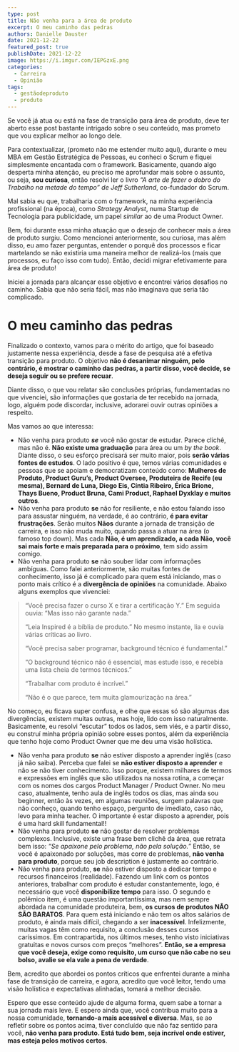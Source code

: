 ```yaml
---
type: post
title: Não venha para a área de produto
excerpt: O meu caminho das pedras
authors: Danielle Dauster
date: 2021-12-22
featured_post: true
publishDate: 2021-12-22
image: https://i.imgur.com/IEPGzxE.png
categories:
  - Carreira
  - Opinião
tags:
  - gestãodeproduto
  - produto
---
```


Se você já atua ou está na fase de transição para área de produto, deve ter aberto esse post bastante intrigado sobre o seu conteúdo, mas prometo que vou explicar melhor ao longo dele. 

Para contextualizar,  (prometo não me estender muito aqui), durante o meu MBA em Gestão Estratégica de Pessoas, eu conheci o Scrum e fiquei simplesmente encantada com o framework. Basicamente, quando algo desperta minha atenção, eu preciso me aprofundar mais sobre o assunto, ou seja, **sou curiosa**, então resolvi ler o livro *“A arte de fazer o dobro do Trabalho na metade do tempo” de Jeff Sutherland*,  co-fundador do Scrum. 

 Mal sabia eu que,  trabalharia com o framework, na minha experiência profissional (na época), como *Strategy Analyst*, numa Startup de Tecnologia para publicidade, um papel *similar* ao de uma Product Owner. 

Bem, foi durante essa minha atuação que o desejo de conhecer mais a área de produto surgiu.  Como mencionei anteriormente, sou curiosa, mas além disso, eu amo fazer perguntas, entender o porquê dos processos e ficar martelando se não existiria uma maneira melhor de realizá-los (mais que processos, eu faço isso com tudo). Então, decidi migrar efetivamente para área de produto! 

Iniciei a jornada para alcançar esse objetivo e encontrei vários desafios no caminho.  Sabia que não seria fácil, mas não imaginava que seria tão complicado.

# O meu caminho das pedras

Finalizado o contexto, vamos para o mérito do artigo, que foi baseado justamente nessa experiência, desde a fase de pesquisa até a efetiva transição para produto. O objetivo **não é desanimar ninguém, pelo contrário, é mostrar o caminho das pedras, a partir disso, você decide, se deseja seguir ou se prefere recuar**.

Diante disso, o que vou relatar são conclusões próprias, fundamentadas no que vivenciei, são informações que gostaria de ter recebido na jornada, logo,  alguém pode discordar, inclusive, adorarei ouvir outras opiniões a respeito. 

Mas vamos ao que interessa:

* Não venha para produto ***se*** você não gostar de estudar. Parece clichê, mas não é. **Não existe uma graduação** para área ou um *by the book*. Diante disso, o seu esforço precisará ser muito maior, pois **serão várias fontes de estudos**. O lado positivo é que, temos várias comunidades e pessoas  que se apoiam e democratizam conteúdo como: **Mulheres de Produto, Product Guru’s, Product Oversee, Produteira de Recife (eu mesma), Bernard de Luna, Diego Eis, Cíntia Ribeiro, Érica Brione, Thays Bueno,  Product Bruna, Cami Product, Raphael Dyxklay e muitos outros**.
* Não venha para produto **se** não for resiliente, e não estou falando isso para assustar ninguém, na verdade, é ao contrário, **é para evitar frustrações**. Serão muitos **Nãos** durante a jornada de transição de carreira, e isso não muda muito,  quando passa a atuar na área (o famoso top down). Mas cada **Não, é um aprendizado, a cada Não, você sai mais forte e mais preparada para o próximo**, tem sido assim comigo. 
* Não venha para produto **se** não souber lidar com informações ambíguas. Como falei anteriormente, são muitas fontes de conhecimento, isso já é complicado para quem está iniciando, mas o ponto mais crítico é a **divergência de opiniões** na comunidade.  Abaixo alguns exemplos que vivenciei:
>“Você precisa fazer o curso X e tirar a certificação Y.” Em seguida ouvia: “Mas isso não garante nada.”
>
>“Leia Inspired é a bíblia de produto.” No mesmo instante, lia e ouvia várias críticas ao livro. 
>
> “Você precisa saber programar, background técnico é fundamental.” 
>
>“O background técnico não é essencial, mas estude isso, e recebia uma lista cheia de termos técnicos.”
>
>“Trabalhar com produto é incrível.” 
>
>“Não é o que parece, tem muita glamourização na área.”

No começo, eu ficava super confusa, e olhe que essas só são algumas das divergências, existem muitas outras, mas hoje, lido com isso naturalmente. Basicamente, eu resolvi “escutar” todos os lados, sem viés, e a partir disso, eu construí minha própria opinião sobre esses pontos, além da experiência que tenho hoje como Product Owner que me deu uma visão holística.

* Não venha para produto **se** não estiver disposto a aprender inglês (caso já não saiba). Perceba que falei se **não estiver disposto a aprender** e não se não tiver conhecimento. Isso porque, existem milhares de termos e expressões em inglês que são utilizados na nossa rotina, a começar com os nomes dos cargos Product Manager / Product Owner. No meu caso, atualmente, tenho aula de inglês todos os dias, mas ainda sou beginner, então às vezes, em algumas reuniões, surgem palavras que não conheço, quando tenho espaço, pergunto de imediato, caso não, levo para minha teacher.  O importante é estar disposto a aprender, pois é uma hard skill fundamental!!
* Não venha para produto **se** não gostar de resolver problemas complexos. Inclusive, existe uma frase bem clichê da área,  que retrata bem isso: *“Se apaixone pelo problema, não pela solução.”* Então, se você é apaixonado por soluções, mas corre de problemas, **não venha para produto**, porque seu job description é justamente ao contrário. 
* Não venha para produto, **se** não estiver disposto a dedicar tempo e recursos financeiros (realidade). Fazendo um link com os pontos anteriores, trabalhar com produto é estudar constantemente, logo, é necessário que você **disponibilize tempo** para isso.  O segundo e polêmico item, é uma questão importantíssima, mas nem sempre abordada na comunidade produteira, bem, **os cursos de produtos NÃO SÃO BARATOS**. Para quem está iniciando e não tem os altos salários de produto, é ainda mais difícil, chegando a ser **inacessível**. Infelizmente, muitas vagas têm como requisito, a conclusão desses cursos caríssimos.  Em contrapartida, nos últimos meses, tenho visto iniciativas gratuitas e novos cursos com preços “melhores”. **Então, se a empresa que você deseja, exige como requisito, um curso que não cabe no seu bolso, avalie se ela vale a pena de verdade**. 

Bem, acredito que abordei os pontos críticos que enfrentei durante a minha fase de transição de carreira, e agora, acredito que você leitor, tendo uma visão holística e expectativas alinhadas, tomará a melhor decisão.

Espero que esse conteúdo ajude de alguma forma, quem sabe a tornar a sua jornada mais leve. E espero ainda que, você contribua muito para a nossa comunidade, **tornando-a mais acessível e diversa**. Mas, se ao refletir sobre os pontos acima, tiver concluído que não faz sentido para você, **não venha para produto. Está tudo bem, seja incrível onde estiver, mas esteja pelos motivos certos**. 